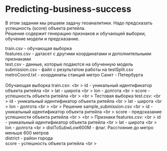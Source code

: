 # Predicting-business-success

В этом задании мы решаем задачу геоаналитики. Надо предсказать успешность (score) объекта ритейла. <br />
Решение содержит генерацию признаков и обучающей выборки, обучение модели и предсказание. <br />

train.csv - обучающая выборка <br />
features.csv - датасет с другими координатами и дополнительными признаками<br />
test.csv - данные, которые подаются на обученную модель<br />
submission.csv - файл с результатом работы на testSplit.csv<br />
metroCoord.txt - координаты станций метро Санкт - Петербурга<br />
<br />
Обучающая выборка train.csv: <br \>
id - уникальный идентификатор объекта ритейла <br \>
lat - широта <br \>
lon - долгота <br \>
score - успешность объекта ритейла <br \>
<br \>
Тестовая выборка test.csv: <br \>
id - уникальный идентификатор объекта ритейла <br \>
lat - широта <br \>
lon - долгота <br \>
<br \>
Решение sample_submission.csv <br \>
id - уникальный идентификатор объекта ритейла <br \>
score - предсказание успешности объекта ритейла <br \>
<br \>
Признаки features.csv: <br \>
id - уникальный идентификатор объекта ритейла <br \>
lat - широта <br \>
lon - долгота <br \>
distToSubwLow600M - флаг. Расстояние до метро меньше 600 метров <br />
district - район города <br />
score - успешность объекта ритейла <br \>
